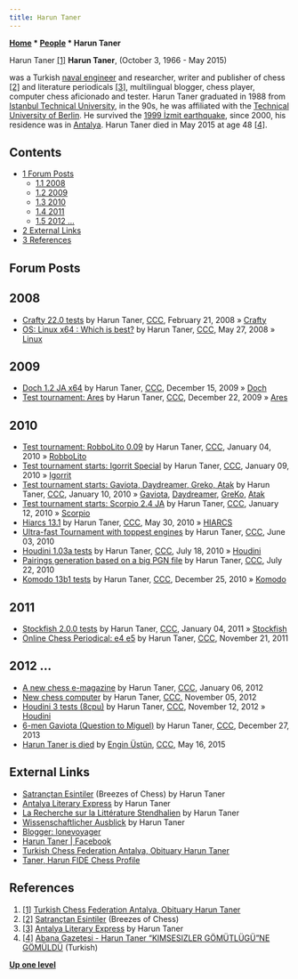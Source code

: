 ```yaml
---
title: Harun Taner
---
```

**[Home](Home "Home") * [People](People "People") * Harun Taner**

[](http://antalya.tsf.org.tr/duyurular/377-vefat) Harun Taner <a id="cite-note-1" href="#cite-ref-1">[1]</a>
**Harun Taner**, (October 3, 1966 - May 2015)

was a Turkish [naval engineer](https://en.wikipedia.org/wiki/Naval_architecture) and researcher,
writer and publisher of chess <a id="cite-note-2" href="#cite-ref-2">[2]</a>
and literature periodicals <a id="cite-note-3" href="#cite-ref-3">[3]</a>,
multilingual blogger, chess player, computer chess aficionado and tester.
Harun Taner graduated in 1988 from [Istanbul Technical University](https://en.wikipedia.org/wiki/Istanbul_Technical_University),
in the 90s, he was affiliated with the [Technical University of Berlin](https://en.wikipedia.org/wiki/Technical_University_of_Berlin).
He survived the [1999 İzmit earthquake](https://en.wikipedia.org/wiki/1999_%C4%B0zmit_earthquake), since 2000,
his residence was in [Antalya](https://en.wikipedia.org/wiki/Antalya). Harun Taner died in May 2015 at age 48 <a id="cite-note-4" href="#cite-ref-4">[4]</a>.

## Contents

- [1 Forum Posts](#forum-posts)
  - [1.1 2008](#2008)
  - [1.2 2009](#2009)
  - [1.3 2010](#2010)
  - [1.4 2011](#2011)
  - [1.5 2012 ...](#2012-...)
- [2 External Links](#external-links)
- [3 References](#references)

## Forum Posts

## 2008

- [Crafty 22.0 tests](http://www.talkchess.com/forum/viewtopic.php?t=19757) by Harun Taner, [CCC](CCC "CCC"), February 21, 2008 » [Crafty](Crafty "Crafty")
- [OS: Linux x64 : Which is best?](http://www.talkchess.com/forum/viewtopic.php?t=21395) by Harun Taner, [CCC](CCC "CCC"), May 27, 2008 » [Linux](Linux "Linux")

## 2009

- [Doch 1.2 JA x64](http://www.talkchess.com/forum/viewtopic.php?t=31091) by Harun Taner, [CCC](CCC "CCC"), December 15, 2009 » [Doch](Doch "Doch")
- [Test tournament: Ares](http://www.talkchess.com/forum/viewtopic.php?t=31196) by Harun Taner, [CCC](CCC "CCC"), December 22, 2009 » [Ares](Ares_US "Ares US")

## 2010

- [Test tournament: RobboLito 0.09](http://www.talkchess.com/forum/viewtopic.php?t=31462) by Harun Taner, [CCC](CCC "CCC"), January 04, 2010 » [RobboLito](RobboLito "RobboLito")
- [Test tournament starts: Igorrit Special](http://www.talkchess.com/forum/viewtopic.php?t=31591) by Harun Taner, [CCC](CCC "CCC"), January 09, 2010 » [Igorrit](Igorrit "Igorrit")
- [Test tournament starts: Gaviota, Daydreamer, Greko, Atak](http://www.talkchess.com/forum/viewtopic.php?t=31606) by Harun Taner, [CCC](CCC "CCC"), January 10, 2010 » [Gaviota](Gaviota "Gaviota"), [Daydreamer](Daydreamer "Daydreamer"), [GreKo](GreKo "GreKo"), [Atak](Atak "Atak")
- [Test tournament starts: Scorpio 2.4 JA](http://www.talkchess.com/forum/viewtopic.php?t=31651) by Harun Taner, [CCC](CCC "CCC"), January 12, 2010 » [Scorpio](Scorpio "Scorpio")
- [Hiarcs 13.1](http://www.talkchess.com/forum/viewtopic.php?t=34613) by Harun Taner, [CCC](CCC "CCC"), May 30, 2010 » [HIARCS](HIARCS "HIARCS")
- [Ultra-fast Tournament with toppest engines](http://www.talkchess.com/forum/viewtopic.php?t=34682) by Harun Taner, [CCC](CCC "CCC"), June 03, 2010
- [Houdini 1.03a tests](http://www.talkchess.com/forum/viewtopic.php?t=35497) by Harun Taner, [CCC](CCC "CCC"), July 18, 2010 » [Houdini](Houdini "Houdini")
- [Pairings generation based on a big PGN file](http://www.talkchess.com/forum/viewtopic.php?t=35537) by Harun Taner, [CCC](CCC "CCC"), July 22, 2010
- [Komodo 13b1 tests](http://www.talkchess.com/forum/viewtopic.php?t=37287) by Harun Taner, [CCC](CCC "CCC"), December 25, 2010 » [Komodo](Komodo "Komodo")

## 2011

- [Stockfish 2.0.0 tests](http://www.talkchess.com/forum/viewtopic.php?t=37450) by Harun Taner, [CCC](CCC "CCC"), January 04, 2011 » [Stockfish](Stockfish "Stockfish")
- [Online Chess Periodical: e4 e5](http://www.talkchess.com/forum/viewtopic.php?t=41161) by Harun Taner, [CCC](CCC "CCC"), November 21, 2011

## 2012 ...

- [A new chess e-magazine](http://www.talkchess.com/forum/viewtopic.php?t=41825) by Harun Taner, [CCC](CCC "CCC"), January 06, 2012
- [New chess computer](http://www.talkchess.com/forum/viewtopic.php?t=45863) by Harun Taner, [CCC](CCC "CCC"), November 05, 2012
- [Houdini 3 tests (8cpu)](http://www.talkchess.com/forum/viewtopic.php?t=45961) by Harun Taner, [CCC](CCC "CCC"), November 12, 2012 » [Houdini](Houdini "Houdini")
- [6-men Gaviota (Question to Miguel)](http://www.talkchess.com/forum/viewtopic.php?t=50652) by Harun Taner, [CCC](CCC "CCC"), December 27, 2013
- [Harun Taner is died](http://www.talkchess.com/forum/viewtopic.php?t=56380) by [Engin Üstün](Engin_%C3%9Cst%C3%BCn "Engin Üstün"), [CCC](CCC "CCC"), May 16, 2015

## External Links

- [Satrançtan Esintiler](http://satranctanesintiler.blogspot.com/) (Breezes of Chess) by Harun Taner
- [Antalya Literary Express](http://antalyaliteraryexpress.blogspot.com/) by Harun Taner
- [La Recherche sur la Littérature Stendhalien](http://recherchesurlalitteraturestendhalien.blogspot.com/) by Harun Taner
- [Wissenschaftlicher Ausblick](http://wissenschaftlicherausblick.blogspot.com/) by Harun Taner
- [Blogger: lonevoyager](https://www.blogger.com/profile/07234260450043461867)
- [Harun Taner | Facebook](https://www.facebook.com/harun.taner.7?fref=nf)
- [Turkish Chess Federation Antalya, Obituary Harun Taner](http://antalya.tsf.org.tr/duyurular/377-vefat)
- [Taner, Harun FIDE Chess Profile](http://ratings.fide.com/card.phtml?event=6340229)

## References

1. <a id="cite-ref-1" href="#cite-note-1">[1]</a> [Turkish Chess Federation Antalya, Obituary Harun Taner](http://antalya.tsf.org.tr/duyurular/377-vefat)
1. <a id="cite-ref-2" href="#cite-note-2">[2]</a> [Satrançtan Esintiler](http://satranctanesintiler.blogspot.com/) (Breezes of Chess)
1. <a id="cite-ref-3" href="#cite-note-3">[3]</a> [Antalya Literary Express](http://antalyaliteraryexpress.blogspot.com/) by Harun Taner
1. <a id="cite-ref-4" href="#cite-note-4">[4]</a> [Abana Gazetesi - Harun Taner “KIMSESIZLER GÖMÜTLÜGÜ”NE GÖMÜLDÜ](http://www.abanagazetesi.net/haber-2417-center-harun-taner--center---center--font-colorblue-kimsesizler-gomutlugune-gomuldu--font----center.html) (Turkish)

**[Up one level](People "People")**

